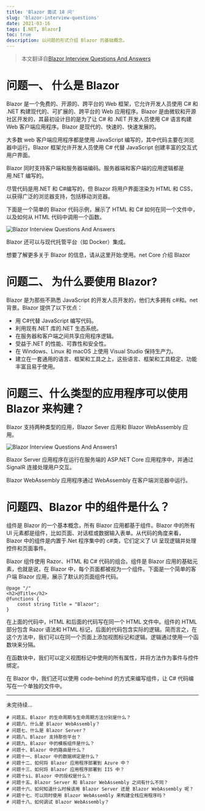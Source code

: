 ```yaml
---
title: 'Blazor 面试 18 问'
slug: 'blazor-interview-questions'
date: 2021-03-16
tags: [.NET, Blazor]
toc: true
description: 以问题的形式介绍 Blazor 的基础概念。
---
```


> 本文翻译自[Blazor Interview Questions And Answers
> ](https://www.c-sharpcorner.com/article/introduction-to-blazor-with-net-core/)

# 问题一、 什么是 Blazor

Blazor 是一个免费的、开源的、跨平台的 Web 框架，它允许开发人员使用 C# 和 .NET 构建现代的、可扩展的、跨平台的 Web 应用程序。Blazor 是由微软和开源社区开发的，其最初设计目的是为了让 C# 和 .NET 开发人员使用 C# 语言构建 Web 客户端应用程序。Blazor 是现代的、快速的、快速发展的。

大多数 web 客户端应用程序都是使用 JavaScript 编写的，其中代码主要在浏览器中运行。Blazor 框架允许开发人员使用 C# 代替 JavaScript 创建丰富的交互式用户界面。

Blazor 同时支持客户端和服务器端编码。服务器端和客户端的应用逻辑都是用.NET 编写的。

尽管代码是用.NET 和 C#编写的，但 Blazor 将用户界面渲染为 HTML 和 CSS，以获得广泛的浏览器支持，包括移动浏览器。

下面是一个简单的 Blazor 代码示例，展示了 HTML 和 C# 如何在同一个文件中，以及如何从 HTML 代码中调用一个函数。

![Blazor Interview Questions And Answers](/photos/blazor-interview-questions/photo-1.jpg)

Blazor 还可以与现代托管平台（如 Docker）集成。

想要了解更多关于 Blazor 的信息，请从这里开始:使用。net Core 介绍 Blazor

# 问题二、 为什么要使用 Blazor?

Blazor 是为那些不熟悉 JavaScript 的开发人员开发的，他们大多拥有 c#和。net 背景。Blazor 提供了以下优点：

- 用 C#代替 JavaScript 编写代码。
- 利用现有.NET 库的.NET 生态系统。
- 在服务器和客户端之间共享应用程序逻辑。
- 受益于.NET 的性能、可靠性和安全性。
- 在 Windows、Linux 和 macOS 上使用 Visual Studio 保持生产力。
- 建立在一套通用的语言、框架和工具之上，这些语言、框架和工具稳定、功能丰富且易于使用。

# 问题三、什么类型的应用程序可以使用 Blazor 来构建？

Blazor 支持两种类型的应用，Blazor Sever 应用和 Blazor WebAssembly 应用。

![Blazor Interview Questions And Answers1](/photos/blazor-interview-questions/photo-2.jpg)

Blazor Server 应用程序在运行在服务端的 ASP.NET Core 应用程序中，并通过 SignalR 连接处理用户交互。

Blazor WebAssembly 应用程序通过 WebAssembly 在客户端浏览器中运行。

# 问题四、Blazor 中的组件是什么？

组件是 Blazor 的一个基本概念，所有 Blazor 应用都基于组件。Blazor 中的所有 UI 元素都是组件，比如页面、对话框或数据输入表单。从代码的角度来看，Blazor 中的组件是内置于.Net 程序集中的 c#类，它们定义了 UI 呈现逻辑并处理控件和页面事件。

Blazor 组件使用 Razor、HTML 和 C# 代码的组合。组件是 Blazor 应用的基础元素，也就是说，在 Blazor 中，每个页面都被视为一个组件。下面是一个简单的客户端 Blazor 应用，展示了默认的页面组件代码。

```
@page "/"
<h2>@Title</h2>
@functions {
    const string Title = "Blazor";
}
```

在上面的代码中，HTML 和后面的代码写在同一个 HTML 文件中。组件的 HTML 部分包含 Razor 语法和 HTML 标记，后面的代码包含实际的逻辑。简而言之，在这个方法中，我们可以在同一个页面上添加视图标记和逻辑。逻辑通过使用一个函数块来分隔。

在函数块中，我们可以定义视图标记中使用的所有属性，并将方法作为事件与控件绑定。

在 Blazor 中，我们还可以使用 code-behind 的方式来编写组件，让 C# 代码编写在一个单独的文件中。

---

未完待续...

```
# 问题五、Blazor 的生命周期与生命周期方法分别是什么？
# 问题六、什么是 Blazor WebAssembly？
# 问题七、什么是 Blazor Server？
# 问题八、Blazor 支持那些平台？
# 问题九、Blazor 中的模板组件是什么？
# 问题十、Blazor 中的路由是什么？
# 问题十一、Blazor 中的数据绑定是什么？
# 问题十二、如何将 Blazor 应用程序部署到 Azure 中？
# 问题十三、如何将 Blazor 应用程序部署到 IIS 中？
# 问题十si、Blazor 中的授权是什么？
# 问题十五、Blazor Server 和 Blazor WebAssembly 之间有什么不同？
# 问题十六、如何知道什么时候该用 Blazor Server 还是 Blazor WebAssembly 呢？
# 问题十七、可以同时使用 Blazor WebAssembly 来构建全栈应用程序吗？
# 问题十八、如何调试 Blazor WebAssembly？
```
